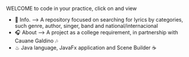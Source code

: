 WELCOME to code in your practice, click on and view  
- 🎵 Info. --> A repository focused on searching for lyrics by categories, such genre, author, singer, band and national/internacional
- 🎧 About -->  A project as a college requirement, in partnership with Cauane Galdino 🎶
- ♨ Java language, JavaFx application and Scene Builder ☕
